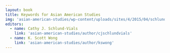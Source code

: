 ```yaml
---
layout: book
title: Keywords for Asian American Studies
img: 'asian-american-studies/wp-content/uploads/sites/4/2015/04/schlund-vials-front-final.jpg'
editors:
  - name: Cathy J. Schlund-Vials
    link: 'asian-american-studies/author/cjschlundvials'
  - name: K. Scott Wong
    link: 'asian-american-studies/author/kswong'
---
```

